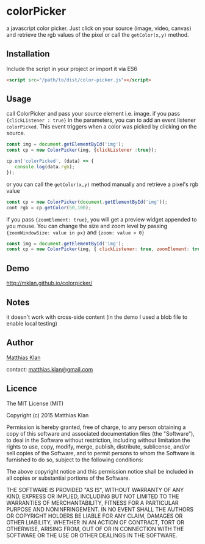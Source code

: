 # colorPicker
a javascript color picker.
Just click on your source (image, video, canvas) and retrieve the rgb values of the pixel or call the `getColor(x,y)` method.

## Installation

Include the script in your project or import it via ES6

```html
<script src="/path/to/dist/color-picker.js"></script>
```

## Usage

call ColorPicker and pass your source element i.e. image. if you pass `{clickListener : true}` in the parameters, you can to add an event listener `colorPicked`. This event triggers when a color was picked by clicking on the source.


```javascript
const img = document.getElementById('img');
const cp = new ColorPicker(img, {clickListener :true});

cp.on('colorPicked', (data) => {
   console.log(data.rgb);
});
```

or you can call the `getColor(x,y)` method manually and retrieve a pixel's rgb value

```javascript
const cp = new ColorPicker(document.getElementById('img'));
cont rgb = cp.getColor(50,100);
```

if you pass `{zoomElement: true}`, you will get a preview widget appended to you mouse. You can change the size and zoom level by passing `{zoomWindowSize: value in px}` and `{zoom: value > 0}`

```javascript
const img = document.getElementById('img');
const cp = new ColorPicker(img, { clickListener: true, zoomElement: true, zoomWindowSize: 200, zoom: 8 });
```


## Demo

http://mklan.github.io/colorpicker/

## Notes

it doesn't work with cross-side content (in the demo I used a blob file to enable local testing)

## Author

[Matthias Klan](https://github.com/mklan/)

contact: matthias.klan@gmail.com


## Licence

The MIT License (MIT)

Copyright (c) 2015 Matthias Klan

Permission is hereby granted, free of charge, to any person obtaining a copy of
this software and associated documentation files (the "Software"), to deal in
the Software without restriction, including without limitation the rights to
use, copy, modify, merge, publish, distribute, sublicense, and/or sell copies of
the Software, and to permit persons to whom the Software is furnished to do so,
subject to the following conditions:

The above copyright notice and this permission notice shall be included in all
copies or substantial portions of the Software.

THE SOFTWARE IS PROVIDED "AS IS", WITHOUT WARRANTY OF ANY KIND, EXPRESS OR
IMPLIED, INCLUDING BUT NOT LIMITED TO THE WARRANTIES OF MERCHANTABILITY, FITNESS
FOR A PARTICULAR PURPOSE AND NONINFRINGEMENT. IN NO EVENT SHALL THE AUTHORS OR
COPYRIGHT HOLDERS BE LIABLE FOR ANY CLAIM, DAMAGES OR OTHER LIABILITY, WHETHER
IN AN ACTION OF CONTRACT, TORT OR OTHERWISE, ARISING FROM, OUT OF OR IN
CONNECTION WITH THE SOFTWARE OR THE USE OR OTHER DEALINGS IN THE SOFTWARE.
